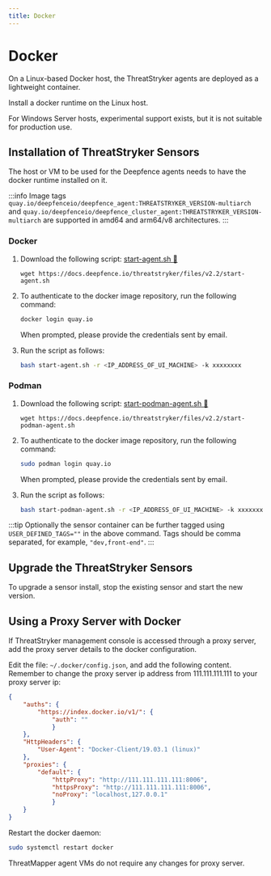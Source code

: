 ```yaml
---
title: Docker
---
```


# Docker

On a Linux-based Docker host, the ThreatStryker agents are deployed as a lightweight container.

Install a docker runtime on the Linux host.

For Windows Server hosts, experimental support exists, but it is not suitable for production use.

## Installation of ThreatStryker Sensors

The host or VM to be used for the Deepfence agents needs to have the docker runtime installed on it.

:::info
Image tags `quay.io/deepfenceio/deepfence_agent:THREATSTRYKER_VERSION-multiarch` and `quay.io/deepfenceio/deepfence_cluster_agent:THREATSTRYKER_VERSION-multiarch` are supported in amd64 and arm64/v8 architectures.
:::

### Docker

1. Download the following script: [start-agent.sh 🔗](https://docs.deepfence.io/threatstryker/files/v2.2/start-agent.sh)
    ```shell
    wget https://docs.deepfence.io/threatstryker/files/v2.2/start-agent.sh
    ```

2. To authenticate to the docker image repository, run the following command:

    ```bash
    docker login quay.io
    ```

   When prompted, please provide the credentials sent by email.

3. Run the script as follows:

    ```bash
    bash start-agent.sh -r <IP_ADDRESS_OF_UI_MACHINE> -k xxxxxxxx
    ```

### Podman

1. Download the following script: [start-podman-agent.sh 🔗](https://docs.deepfence.io/threatstryker/files/v2.2/start-podman-agent.sh)
    ```shell
    wget https://docs.deepfence.io/threatstryker/files/v2.2/start-podman-agent.sh
    ```

2. To authenticate to the docker image repository, run the following command:

    ```bash
    sudo podman login quay.io
    ```

   When prompted, please provide the credentials sent by email.

3. Run the script as follows:

    ```bash
    bash start-podman-agent.sh -r <IP_ADDRESS_OF_UI_MACHINE> -k xxxxxxxx
    ```

:::tip
Optionally the sensor container can be further tagged using ```USER_DEFINED_TAGS=""``` in the above command. Tags should be comma separated, for example, ```"dev,front-end"```.
:::

## Upgrade the ThreatStryker Sensors

To upgrade a sensor install, stop the existing sensor and start the new version.

## Using a Proxy Server with Docker

If ThreatStryker management console is accessed through a proxy server, add the proxy server details to the docker configuration.

Edit the file: `~/.docker/config.json`, and add the following content.  Remember to change the proxy server ip address from 111.111.111.111 to your proxy server ip:

```json
{
    "auths": {
        "https://index.docker.io/v1/": {
            "auth": ""
            }
    },
    "HttpHeaders": {
        "User-Agent": "Docker-Client/19.03.1 (linux)"
    },
    "proxies": {
        "default": {
            "httpProxy": "http://111.111.111.111:8006",
            "httpsProxy": "http://111.111.111.111:8006",
            "noProxy": "localhost,127.0.0.1"
            }
    }
}
```

Restart the docker daemon:

```bash
sudo systemctl restart docker
```

ThreatMapper agent VMs do not require any changes for proxy server.
